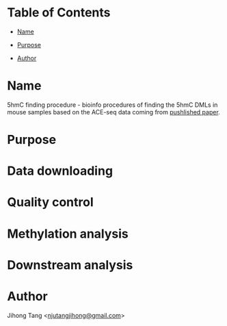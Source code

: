 [TOC levels=1-3]: #

# Table of Contents
- [Name](#name)
- [Purpose](#purpose)

- [Author](#author)

# Name
5hmC finding procedure - bioinfo procedures of finding the 5hmC DMLs in mouse samples based on the ACE-seq data coming from [pushlished paper](https://www.nature.com/articles/nbt.4204).

# Purpose

# Data downloading

# Quality control

# Methylation analysis

# Downstream analysis

# Author 
Jihong Tang &lt;njutangjihong@gmail.com&gt;
